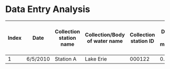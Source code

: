 # Data Entry Analysis
| Index | Date     | Collection station name | Collection/Body of water name | Collection station ID | Depth in meters | Temperature in Celsuis | Density of species per liter | ColonySize(mm) | Species | Chorophyll A | Time of day (AM-NOON-PM) | Daily ColonySize Average | Max Depth in meters | Max Secchi in meters |
|-------|----------|-------------------------|-------------------------------|-----------------------|-----------------|------------------------|------------------------------|----------------|---------|--------------|--------------------------|--------------------------|---------------------|----------------------|
| 1     | 6/5/2010 | Station A               | Lake Erie                     | 000122                | 0.5             | 14.1                   | 45                           | 2.12           | cuni    | 3.1          | AM                       | 2.345                    | 72                  | 14                   |
